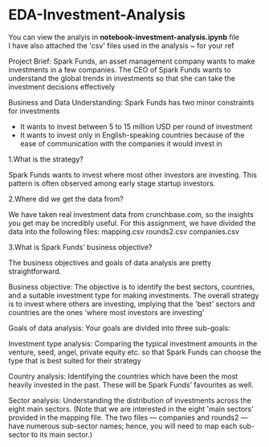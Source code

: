 # EDA-Investment-Analysis

You can view the analyis in **notebook-investment-analysis.ipynb** file<br/>
I have also attached the 'csv' files used in the analysis ~ for your ref<br/>

Project Brief:
Spark Funds, an asset management company wants to make investments in a few companies. The CEO of Spark Funds wants to understand the global trends in investments so that she can take the investment decisions effectively

Business and Data Understanding:
Spark Funds has two minor constraints for investments
 - It wants to invest between 5 to 15 million USD per round of investment
 - It wants to invest only in English-speaking countries because of the ease of communication with the companies it would invest in


1.What is the strategy?

Spark Funds wants to invest where most other investors are investing. This pattern is often observed among early stage startup investors.

2.Where did we get the data from? 

We have taken real investment data from crunchbase.com, so the insights you get may be incredibly useful. For this assignment, we have divided the data into the following files:
mapping.csv
rounds2.csv
companies.csv
 

3.What is Spark Funds’ business objective?

The business objectives and goals of data analysis are pretty straightforward.<br/>

Business objective: The objective is to identify the best sectors, countries, and a suitable investment type for making investments. The overall strategy is to invest where others are investing, implying that the 'best' sectors and countries are the ones 'where most investors are investing' <br/>

Goals of data analysis: Your goals are divided into three sub-goals:<br/>

Investment type analysis: Comparing the typical investment amounts in the venture, seed, angel, private equity etc. so that Spark Funds can choose the type that is best suited for their strategy<br/>

Country analysis: Identifying the countries which have been the most heavily invested in the past. These will be Spark Funds’ favourites as well.<br/>

Sector analysis: Understanding the distribution of investments across the eight main sectors. (Note that we are interested in the eight 'main sectors' provided in the mapping file. The two files — companies and rounds2 — have numerous sub-sector names; hence, you will need to map each sub-sector to its main sector.)
